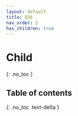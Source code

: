 ```yaml
---
layout: default
title: ES6
nav_order: 2
has_children: true
---
```


# Child

{: .no_toc }

## Table of contents

{: .no_toc .text-delta }
